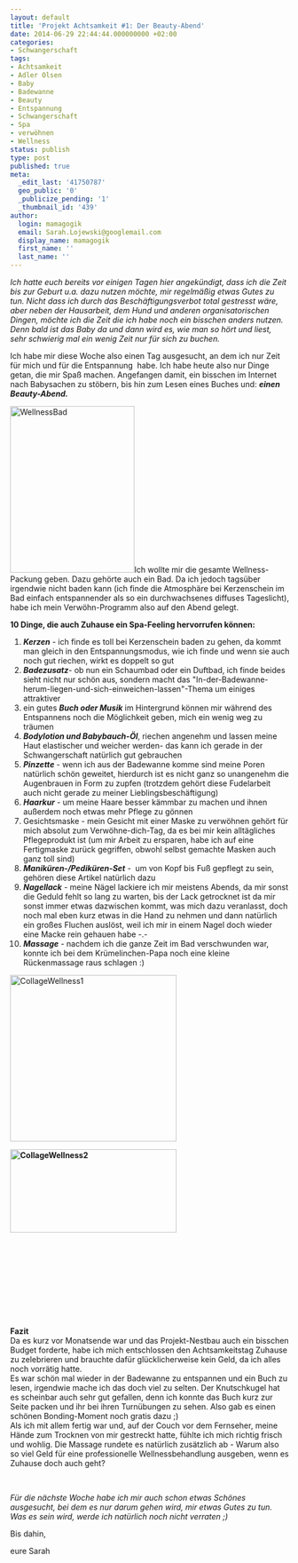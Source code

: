 ```yaml
---
layout: default
title: 'Projekt Achtsamkeit #1: Der Beauty-Abend'
date: 2014-06-29 22:44:44.000000000 +02:00
categories:
- Schwangerschaft
tags:
- Achtsamkeit
- Adler Olsen
- Baby
- Badewanne
- Beauty
- Entspannung
- Schwangerschaft
- Spa
- verwöhnen
- Wellness
status: publish
type: post
published: true
meta:
  _edit_last: '41750787'
  geo_public: '0'
  _publicize_pending: '1'
  _thumbnail_id: '439'
author:
  login: mamagogik
  email: Sarah.Lojewski@googlemail.com
  display_name: mamagogik
  first_name: ''
  last_name: ''
---
```

<p><em>Ich hatte euch bereits vor einigen Tagen hier angekündigt, dass ich die Zeit bis zur Geburt u.a. dazu nutzen möchte, mir regelmäßig etwas Gutes zu tun. Nicht dass ich durch das Beschäftigungsverbot total gestresst wäre, aber neben der Hausarbeit, dem Hund und anderen organisatorischen Dingen, möchte ich die Zeit die ich habe noch ein bisschen anders nutzen. Denn bald ist das Baby da und dann wird es, wie man so hört und liest, sehr schwierig mal ein wenig Zeit nur für sich zu buchen.</em></p>
<p>Ich habe mir diese Woche also einen Tag ausgesucht, an dem ich nur Zeit für mich und für die Entspannung  habe. Ich habe heute also nur Dinge getan, die mir Spaß machen. Angefangen damit, ein bisschen im Internet nach Babysachen zu stöbern, bis hin zum Lesen eines Buches und: <em><strong>einen Beauty-Abend.</strong></em><!--more--></p>
<p><a href="images/img_4447-e1404078515696.jpg"><img class="alignleft size-medium wp-image-423" src="{{ site.url }}/images/img_4447-e1404078515696.jpg" alt="WellnessBad" width="224" height="300" /></a>Ich wollte mir die gesamte Wellness-Packung geben. Dazu gehörte auch ein Bad. Da ich jedoch tagsüber irgendwie nicht baden kann (ich finde die Atmosphäre bei Kerzenschein im Bad einfach entspannender als so ein durchwachsenes diffuses Tageslicht), habe ich mein Verwöhn-Programm also auf den Abend gelegt.</p>
<p><strong>10 Dinge, die auch Zuhause ein Spa-Feeling hervorrufen können:</strong></p>
<ol>
<li><em><strong>Kerzen</strong></em> - ich finde es toll bei Kerzenschein baden zu gehen, da kommt man gleich in den Entspannungsmodus, wie ich finde und wenn sie auch noch gut riechen, wirkt es doppelt so gut</li>
<li><em><strong>Badezusatz</strong></em>- ob nun ein Schaumbad oder ein Duftbad, ich finde beides sieht nicht nur schön aus, sondern macht das "In-der-Badewanne-herum-liegen-und-sich-einweichen-lassen"-Thema um einiges attraktiver</li>
<li>ein gutes <em><strong>Buch oder Musik</strong></em> im Hintergrund können mir während des Entspannens noch die Möglichkeit geben, mich ein wenig weg zu träumen</li>
<li><em><strong>Bodylotion und Babybauch-Öl</strong></em>, riechen angenehm und lassen meine Haut elastischer und weicher werden- das kann ich gerade in der Schwangerschaft natürlich gut gebrauchen</li>
<li><em><strong>Pinzette</strong></em> - wenn ich aus der Badewanne komme sind meine Poren natürlich schön geweitet, hierdurch ist es nicht ganz so unangenehm die Augenbrauen in Form zu zupfen (trotzdem gehört diese Fudelarbeit auch nicht gerade zu meiner Lieblingsbeschäftigung)</li>
<li><em><strong>Haarkur</strong></em> - um meine Haare besser kämmbar zu machen und ihnen außerdem noch etwas mehr Pflege zu gönnen</li>
<li>Gesichtsmaske - mein Gesicht mit einer Maske zu verwöhnen gehört für mich absolut zum Verwöhne-dich-Tag, da es bei mir kein alltägliches Pflegeprodukt ist (um mir Arbeit zu ersparen, habe ich auf eine Fertigmaske zurück gegriffen, obwohl selbst gemachte Masken auch ganz toll sind)</li>
<li><em><strong>Maniküren-/Pediküren-Set</strong> </em>-  um von Kopf bis Fuß gepflegt zu sein, gehören diese Artikel natürlich dazu</li>
<li><em><strong>Nagellack</strong></em> - meine Nägel lackiere ich mir meistens Abends, da mir sonst die Geduld fehlt so lang zu warten, bis der Lack getrocknet ist da mir sonst immer etwas dazwischen kommt, was mich dazu veranlasst, doch noch mal eben kurz etwas in die Hand zu nehmen und dann natürlich ein großes Fluchen auslöst, weil ich mir in einem Nagel doch wieder eine Macke rein gehauen habe -.-</li>
<li><em><strong>Massage</strong></em> - nachdem ich die ganze Zeit im Bad verschwunden war, konnte ich bei dem Krümelinchen-Papa noch eine kleine Rückenmassage raus schlagen :)</li>
</ol>
<p><a href="images/collagewellness1-e1404081525674.png"><img class="alignleft size-medium wp-image-439" src="{{ site.url }}/images/collagewellness1-e1404081525674.png" alt="CollageWellness1" width="300" height="300" /></a></p>
<p><strong><img class="alignleft size-medium wp-image-438" src="{{ site.url }}/images/collagewellness2-e1404081734447.png" alt="CollageWellness2" width="300" height="150" /></strong></p>
<p>&nbsp;</p>
<p>&nbsp;</p>
<p>&nbsp;</p>
<p>&nbsp;</p>
<p>&nbsp;</p>
<p><strong>Fazit</strong><br />
Da es kurz vor Monatsende war und das Projekt-Nestbau auch ein bisschen Budget forderte, habe ich mich entschlossen den Achtsamkeitstag Zuhause zu zelebrieren und brauchte dafür glücklicherweise kein Geld, da ich alles noch vorrätig hatte.<br />
Es war schön mal wieder in der Badewanne zu entspannen und ein Buch zu lesen, irgendwie mache ich das doch viel zu selten. Der Knutschkugel hat es scheinbar auch sehr gut gefallen, denn ich konnte das Buch kurz zur Seite packen und ihr bei ihren Turnübungen zu sehen. Also gab es einen schönen Bonding-Moment noch gratis dazu ;)<br />
Als ich mit allem fertig war und, auf der Couch vor dem Fernseher, meine Hände zum Trocknen von mir gestreckt hatte, fühlte ich mich richtig frisch und wohlig. Die Massage rundete es natürlich zusätzlich ab - Warum also so viel Geld für eine professionelle Wellnessbehandlung ausgeben, wenn es Zuhause doch auch geht?</p>
<p>&nbsp;</p>
<p><em>Für die nächste Woche habe ich mir auch schon etwas Schönes ausgesucht, bei dem es nur darum gehen wird, mir etwas Gutes zu tun. Was es sein wird, werde ich natürlich noch nicht verraten ;)</em></p>
<p>Bis dahin,</p>
<p>eure Sarah</p>
